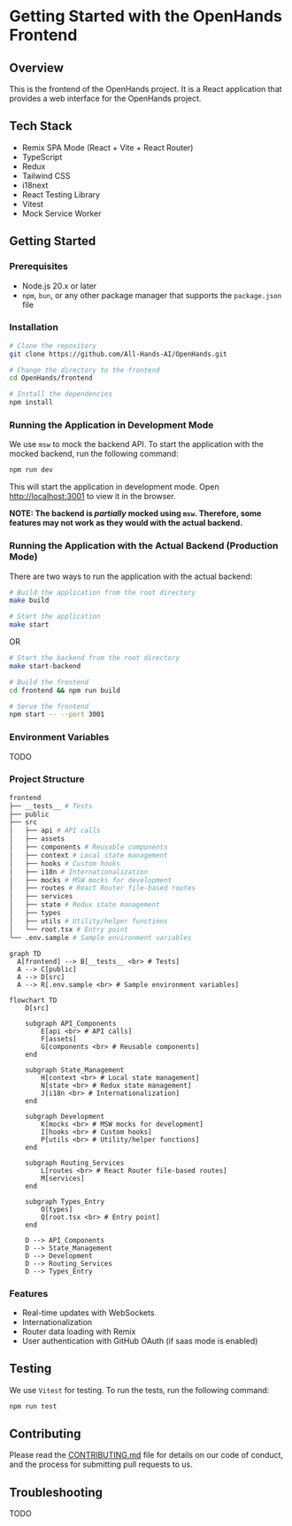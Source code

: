 # Getting Started with the OpenHands Frontend

## Overview

This is the frontend of the OpenHands project. It is a React application that provides a web interface for the OpenHands project.

## Tech Stack

- Remix SPA Mode (React + Vite + React Router)
- TypeScript
- Redux
- Tailwind CSS
- i18next
- React Testing Library
- Vitest
- Mock Service Worker

## Getting Started

### Prerequisites

- Node.js 20.x or later
- `npm`, `bun`, or any other package manager that supports the `package.json` file

### Installation

```sh
# Clone the repository
git clone https://github.com/All-Hands-AI/OpenHands.git

# Change the directory to the frontend
cd OpenHands/frontend

# Install the dependencies
npm install
```

### Running the Application in Development Mode

We use `msw` to mock the backend API. To start the application with the mocked backend, run the following command:

```sh
npm run dev
```

This will start the application in development mode. Open [http://localhost:3001](http://localhost:3001) to view it in the browser.

**NOTE: The backend is _partially_ mocked using `msw`. Therefore, some features may not work as they would with the actual backend.**

### Running the Application with the Actual Backend (Production Mode)

There are two ways to run the application with the actual backend:

```sh
# Build the application from the root directory
make build

# Start the application
make start
```

OR

```sh
# Start the backend from the root directory
make start-backend

# Build the frontend
cd frontend && npm run build

# Serve the frontend
npm start -- --port 3001
```

### Environment Variables

TODO

### Project Structure

```sh
frontend
├── __tests__ # Tests
├── public
├── src
│   ├── api # API calls
│   ├── assets
│   ├── components # Reusable components
│   ├── context # Local state management
│   ├── hooks # Custom hooks
│   ├── i18n # Internationalization
│   ├── mocks # MSW mocks for development
│   ├── routes # React Router file-based routes
│   ├── services
│   ├── state # Redux state management
│   ├── types
│   ├── utils # Utility/helper functions
│   └── root.tsx # Entry point
└── .env.sample # Sample environment variables
```

```mermaid
graph TD
  A[frontend] --> B[__tests__ <br> # Tests]
  A --> C[public]
  A --> D[src]
  A --> R[.env.sample <br> # Sample environment variables]
```
```mermaid
flowchart TD
    D[src]

    subgraph API_Components
        E[api <br> # API calls]
        F[assets]
        G[components <br> # Reusable components]
    end

    subgraph State_Management
        H[context <br> # Local state management]
        N[state <br> # Redux state management]
        J[i18n <br> # Internationalization]
    end

    subgraph Development
        K[mocks <br> # MSW mocks for development]
        I[hooks <br> # Custom hooks]
        P[utils <br> # Utility/helper functions]
    end

    subgraph Routing_Services
        L[routes <br> # React Router file-based routes]
        M[services]
    end

    subgraph Types_Entry
        O[types]
        Q[root.tsx <br> # Entry point]
    end

    D --> API_Components
    D --> State_Management
    D --> Development
    D --> Routing_Services
    D --> Types_Entry

```


### Features

- Real-time updates with WebSockets
- Internationalization
- Router data loading with Remix
- User authentication with GitHub OAuth (if saas mode is enabled)

## Testing

We use `Vitest` for testing. To run the tests, run the following command:

```sh
npm run test
```

## Contributing

Please read the [CONTRIBUTING.md](../CONTRIBUTING.md) file for details on our code of conduct, and the process for submitting pull requests to us.

## Troubleshooting

TODO
